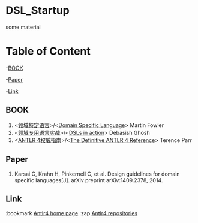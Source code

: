 # DSL_Startup
some material

# Table of Content

-[BOOK](#BOOK)

-[Paper](#Paper)

-[Link](#Link)


## BOOK
1. <[领域特定语言](https://book.douban.com/subject/21964984/)>/<[Domain Specific Language](https://www.amazon.com/Domain-Specific-Languages-Addison-Wesley-Signature-Fowler/dp/0321712943)> Martin Fowler
2. <[领域专用语言实战](https://book.douban.com/subject/25741352/)>/<[DSLs in action](https://www.amazon.com/DSLs-Action-Debasish-Ghosh/dp/1935182455)> Debasish Ghosh
3. <[ANTLR 4权威指南](https://book.douban.com/subject/27082372/)>/<[The Definitive ANTLR 4 Reference](https://www.amazon.com/Definitive-ANTLR-4-Reference/dp/1934356999)> Terence Parr

## Paper
1. Karsai G, Krahn H, Pinkernell C, et al. Design guidelines for domain specific languages[J]. arXiv preprint arXiv:1409.2378, 2014.

## Link
:bookmark [Antlr4 home page](https://www.antlr.org/)
:zap [Antlr4 repositories](https://github.com/antlr)
